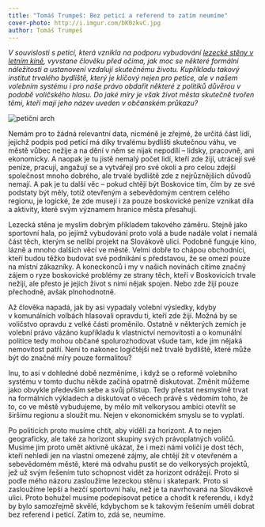 ```yaml
---
title: "Tomáš Trumpeš: Bez peticí a referend to zatím neumíme"
cover-photo: http://i.imgur.com/bK0zkvC.jpg
author: Tomáš Trumpeš
---
```


*V souvislosti s peticí, která vznikla na podporu vybudování [lezecké stěny v letním kině](http://stenaboskovice.cz), vyvstane člověku před očima, jak moc se některé formální náležitosti a ustanovení vzdalují skutečnému životu. Kupříkladu takový institut trvalého bydliště, který je klíčový nejen pro petice, ale v našem volebním systému i pro naše právo obdařit některé z politiků důvěrou v podobě voličského hlasu. Do jaké míry je však život města skutečně tvořen těmi, kteří mají jeho název uveden v občanském průkazu?*

<img src="http://i.imgur.com/bK0zkvC.jpg" alt="petiční arch" class="img-responsive">

Nemám pro to žádná relevantní data, nicméně je zřejmé, že určitá část lidí, jejichž podpis pod peticí má díky trvalému bydlišti skutečnou váhu, ve městě vůbec nežije a na dění v něm se nijak nepodílí – lidsky, pracovně, ani ekonomicky. A naopak je tu jistě nemalý počet lidí, kteří zde žijí, utrácejí své peníze, pracují, angažují se a vytvářejí pro své okolí a pro celou zdejší společnost mnoho dobrého, ale trvalé bydliště zde z nejrůznějších důvodů nemají. A pak je tu další věc – pokud chtějí být Boskovice tím, čím by ze své podstaty být měly, totiž otevřeným a sebevědomým centrem celého regionu, je logické, že zde musejí i za pouze boskovické peníze vznikat díla a aktivity, které svým významem hranice města přesahují.

Lezecká stěna je myslím dobrým příkladem takového záměru. Stejně jako sportovní hala, po jejímž vybudování proto volá a bude nadále volat i nemalá část těch, kterým se nelíbí projekt na Slovákově ulici. Podobně funguje kino, lázně a mnoho dalších věcí ve městě. Velmi dobře to chápou obchodníci, kteří budou těžko budovat své podnikání s představou, že se omezí pouze na místní zákazníky. A koneckonců i my v našich novinách cítíme značný zájem o ryze boskovické problémy ze strany těch, kteří v Boskovicích trvale nežijí, ale přesto je jejich život s nimi nějak spojen. Nebo zde žijí pouze přechodně, avšak plnohodnotně.

Až člověka napadá, jak by asi vypadaly volební výsledky, kdyby v komunálních volbách hlasovali opravdu ti, kteří zde žijí. Možná by se voličstvo opravdu z velké části proměnilo. Ostatně v některých zemích je volební právo vázáno kupříkladu k vlastnictví nemovitosti a o komunální politice tedy mohou občané spolurozhodovat všude tam, kde jim nějaká nemovitost patří. Není to nakonec logičtější než trvalé bydliště, které může být do značné míry pouze formalitou?

Inu, to asi v dohledné době nezměníme, i když se o reformě volebního systému v tomto duchu někde začíná opatrně diskutovat. Změnit můžeme jako obvykle především sebe a svůj přístup. Tedy přestat nesmyslně trvat na formálních výkladech a diskutovat o věcech právě s vědomím toho, že to, co ve městě vybudujeme, by mělo mít velkorysou ambici otevřít se širšímu regionu a sloužit mu. Nejen v ekonomickém smyslu se to vyplatí.

Po politicích proto musíme chtít, aby viděli za horizont. A to nejen geograficky, ale také za horizont skupiny svých právoplatných voličů. Musíme jim proto umět aktivně ukázat, že i mezi námi voliči je dost těch, kteří nehledí jen na vlastní omezené zájmy, ale chtějí žít v otevřeném a sebevědomém městě, které má odvahu pustit se do velkorysých projektů, jež už svým řešením tuto schopnost vidět za horizont odrážejí. Proto si podle mého názoru zasloužíme lezeckou stěnu i skatepark. Proto si zasloužíme lepší a hezčí sportovní halu, než je ta navrhovaná na Slovákově ulici. Proto bohužel musíme podepisovat petice a chodit k referendu, i když by bylo samozřejmě skvělé, kdybychom se k takovým řešením uměli dobrat bez referend i peticí. Zatím to, zdá se, neumíme.
